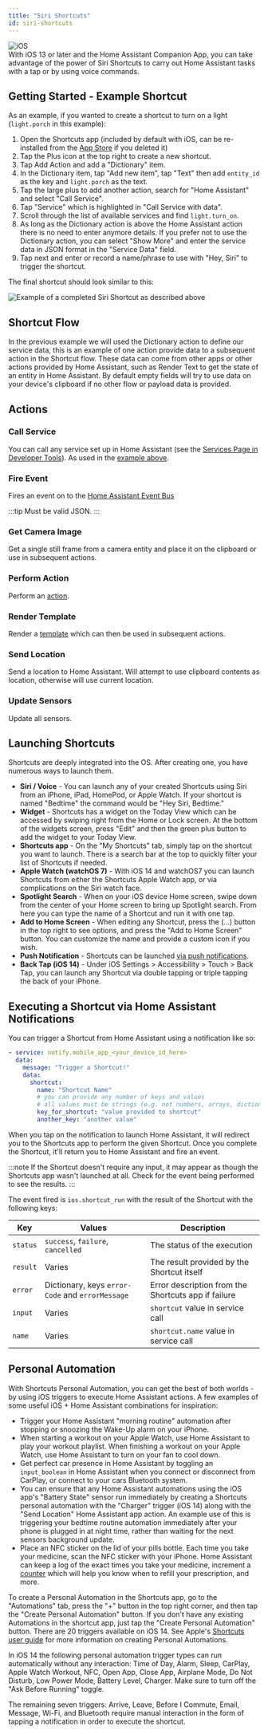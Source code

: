 ```yaml
---
title: "Siri Shortcuts"
id: siri-shortcuts
---
```


![iOS](/assets/iOS.svg)<br />
With iOS 13 or later and the Home Assistant Companion App, you can take advantage of the power of Siri Shortcuts to carry out Home Assistant tasks with a tap or by using voice commands.

## Getting Started - Example Shortcut

As an example, if you wanted to create a shortcut to turn on a light (`light.porch` in this example):

1. Open the Shortcuts app (included by default with iOS, can be re-installed from the [App Store](https://apps.apple.com/us/app/shortcuts/id915249334) if you deleted it)
2. Tap the Plus icon at the top right to create a new shortcut.
3. Tap Add Action and add a "Dictionary" item.
4. In the Dictionary item, tap "Add new item", tap "Text" then add `entity_id` as the key and `light.porch` as the text.
5. Tap the large plus to add another action, search for "Home Assistant" and select "Call Service".
6. Tap "Service" which is highlighted in "Call Service with data".
7. Scroll through the list of available services and find `light.turn_on`.
8. As long as the Dictionary action is above the Home Assistant action there is no need to enter anymore details. If you prefer not to use the Dictionary action, you can select "Show More" and enter the service data in JSON format in the "Service Data" field.
9. Tap next and enter or record a name/phrase to use with "Hey, Siri" to trigger the shortcut.

The final shortcut should look similar to this:

<img className="center_image" alt="Example of a completed Siri Shortcut as described above" src="/assets/siri-shortcut-example.jpg" />

## Shortcut Flow

In the previous example we will used the Dictionary action to define our service data, this is an example of one action provide data to a subsequent action in the Shortcut flow. These data can come from other apps or other actions provided by Home Assistant, such as Render Text to get the state of an entity in Home Assistant. By default empty fields will try to use data on your device's clipboard if no other flow or payload data is provided.

## Actions

### Call Service

You can call any service set up in Home Assistant (see the [Services Page in Developer Tools](https://www.home-assistant.io/docs/tools/dev-tools/)). As used in the [example above](#example).

### Fire Event

Fires an event on to the [Home Assistant Event Bus](https://www.home-assistant.io/docs/configuration/events/)

:::tip
Must be valid JSON.
:::

### Get Camera Image

Get a single still frame from a camera entity and place it on the clipboard or use in subsequent actions.

### Perform Action

Perform an [action](core/actions.md).

### Render Template

Render a [template](https://www.home-assistant.io/docs/configuration/templating/) which can then be used in subsequent actions.

### Send Location

Send a location to Home Assistant. Will attempt to use clipboard contents as location, otherwise will use current location.

### Update Sensors

Update all sensors.

## Launching Shortcuts

Shortcuts are deeply integrated into the OS. After creating one, you have numerous ways to launch them.

* **Siri / Voice** - You can launch any of your created Shortcuts using Siri from an iPhone, iPad, HomePod, or Apple Watch. If your shortcut is named "Bedtime" the command would be "Hey Siri, Bedtime."
* **Widget** - Shortcuts has a widget on the Today View which can be accessed by swiping right from the Home or Lock screen. At the bottom of the widgets screen, press "Edit" and then the green plus button to add the widget to your Today View.
* **Shortcuts app** - On the "My Shortcuts" tab, simply tap on the shortcut you want to launch. There is a search bar at the top to quickly filter your list of Shortcuts if needed.
* **Apple Watch (watchOS 7)** - With iOS 14 and watchOS7 you can launch Shortcuts from either the Shortcuts Apple Watch app, or via complications on the Siri watch face.
* **Spotlight Search** - When on your iOS device Home screen, swipe down from the center of your Home screen to bring up Spotlight search. From here you can type the name of a Shortcut and run it with one tap.
* **Add to Home Screen** - When editing any Shortcut, press the (...) button in the top right to see options, and press the "Add to Home Screen" button. You can customize the name and provide a custom icon if you wish.
* **Push Notification** - Shortcuts can be launched [via push notifications](#executing-a-shortcut-via-home-assistant-notifications).
* **Back Tap (iOS 14)** - Under iOS Settings > Accessibility > Touch > Back Tap, you can launch any Shortcut via double tapping or triple tapping the back of your iPhone.

## Executing a Shortcut via Home Assistant Notifications

You can trigger a Shortcut from Home Assistant using a notification like so:

```yaml
- service: notify.mobile_app_<your_device_id_here>
  data:
    message: "Trigger a Shortcut!"
    data:
      shortcut:
        name: "Shortcut Name"
        # you can provide any number of keys and values
        # all values must be strings (e.g. not numbers, arrays, dictionaries, etc.)
        key_for_shortcut: "value provided to shortcut"
        another_key: "another value"
```

When you tap on the notification to launch Home Assistant, it will redirect you to the Shortcuts app to perform the given Shortcut. Once you complete the Shortcut, it'll return you to Home Assistant and fire an event.

:::note
If the Shortcut doesn't require any input, it may appear as though the Shortcuts app wasn't launched at all. Check for the event being performed to see the results.
:::

The event fired is `ios.shortcut_run` with the result of the Shortcut with the following keys:

| Key | Values | Description |
| -- | -- | -- |
| `status` | `success`, `failure`, `cancelled` | The status of the execution |
| `result` | Varies | The result provided by the Shortcut itself |
| `error` | Dictionary, keys `error-Code` and `errorMessage` | Error description from the Shortcuts app if failure|
| `input` | Varies | `shortcut` value in service call |
| `name` | Varies | `shortcut.name` value in service call |

## Personal Automation

With Shortcuts Personal Automation, you can get the best of both worlds - by using iOS triggers to execute Home Assistant actions. A few examples of some useful iOS + Home Assistant combinations for inspiration:

* Trigger your Home Assistant "morning routine" automation after stopping or snoozing the Wake-Up alarm on your iPhone.
* When starting a workout on your Apple Watch, use Home Assistant to play your workout playlist. When finishing a workout on your Apple Watch, use Home Assistant to turn on your fan to cool down.
* Get perfect car presence in Home Assistant by toggling an `input_boolean` in Home Assistant when you connect or disconnect from CarPlay, or connect to your cars Bluetooth system.
* You can ensure that any Home Assistant automations using the iOS app's "Battery State" sensor run immediately by creating a Shortcuts personal automation with the "Charger" trigger (iOS 14) along with the "Send Location" Home Assistant app action. An example use of this is triggering your bedtime routine automation immediately after your phone is plugged in at night time, rather than waiting for the next sensors background update.
* Place an NFC sticker on the lid of your pills bottle. Each time you take your medicine, scan the NFC sticker with your iPhone. Home Assistant can keep a log of the exact times you take your medicine, increment a [counter](https://www.home-assistant.io/integrations/counter/) which will help you know when to refill your prescription, and more.

To create a Personal Automation in the Shortcuts app, go to the "Automations" tab, press the "+" button in the top right corner, and then tap the "Create Personal Automation" button. If you don't have any existing Automations in the shortcut app, just tap the "Create Personal Automation" button. There are 20 triggers available on iOS 14. See Apple's [Shortcuts user guide](https://support.apple.com/guide/shortcuts/create-a-new-personal-automation-apdfbdbd7123/3.5/ios/13.5) for more information on creating Personal Automations.

In iOS 14 the following personal automation trigger types can run automatically without any interaction: Time of Day, Alarm, Sleep, CarPlay, Apple Watch Workout, NFC, Open App, Close App, Airplane Mode, Do Not Disturb, Low Power Mode, Battery Level, Charger. Make sure to turn off the "Ask Before Running" toggle. 

The remaining seven triggers: Arrive, Leave, Before I Commute, Email, Message, Wi-Fi, and Bluetooth require manual interaction in the form of tapping a notification in order to execute the shortcut.
